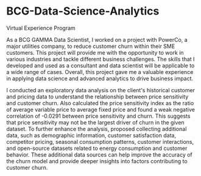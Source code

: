 # BCG-Data-Science-Analytics
Virtual Experience Program


As a BCG GAMMA Data Scientist, I worked on a project with PowerCo, a major utilities company, to reduce customer churn within their SME customers. This project will provide me with the opportunity to work in various industries and tackle different business challenges. The skills that I developed and used as a consultant and data scientist will be applicable to a wide range of cases. Overall, this project gave me a valuable experience in applying data science and advanced analytics to drive business impact.




I conducted an exploratory data analysis on the client's historical customer and pricing data to understand the relationship between price sensitivity and customer churn. Also calculated the price sensitivity index as the ratio of average variable price to average fixed price and found a weak negative correlation of -0.0291 between price sensitivity and churn. This suggests that price sensitivity may not be the largest driver of churn in the given dataset. To further enhance the analysis,  proposed collecting additional data, such as demographic information, customer satisfaction data, competitor pricing, seasonal consumption patterns, customer interactions, and open-source datasets related to energy consumption and customer behavior. These additional data sources can help improve the accuracy of the churn model and provide deeper insights into factors contributing to customer churn.




